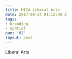 ```yaml
---
title: MICA Liberal Arts
date: 2017-08-24 01:12:00 Z
tags:
- branding
- spatial
num: '02'
layout: post
---
```


Liberal Arts
